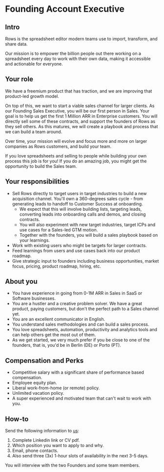 # Founding Account Executive

## Intro

Rows is the spreadsheet editor modern teams use to import, transform, and share data. 

Our mission is to empower the billion people out there working on a spreadsheet every day to work with their own data, making it accessible and actionable for everyone. 

## Your role

We have a freemium product that has traction, and we are improving that product-led growth model. 

On top of this, we want to start a viable sales channel for larger clients. As our Founding Sales Executive, you will be our first person in Sales. Your goal is to help us get the first 1 Million ARR in Enterprise customers. You will directly sell some of these contracts, and support the founders of Rows as they sell others. As this matures, we will create a playbook and process that we can build a team around. 

Over time, your mission will evolve and focus more and more on larger companies as Rows customers, and build your team. 

If you love spreadsheets and selling to people while building your own process this job is for you! If you do an amazing job, you might get the opportunity to build the Sales team.

## Your responsibilities

* Sell Rows directly to target users in target industries to build a new acquisition channel. You'll own a 360-degrees sales cycle - from generating leads to handoff to Customer Success at onboarding.
  * We expect that this will involve building lists, targeting leads, converting leads into onboarding calls and demos, and closing contracts.
  * You will also experiment with new target industries, target ICPs and use cases for a Sales-led GTM motion.
  * Together with the founders, you will build a sales playbook based on your learnings.
* Work with existing users who might be targets for larger contracts.
* Feed learnings from users and use cases back into our product roadmap.
* Give strategic input to founders including business opportunities, market focus, pricing, product roadmap, hiring, etc.

## About you

* You have experience in going from 0-1M ARR in Sales in SaaS or Software businesses.
* You are a hustler and a creative problem solver. We have a great product, paying customers, but don't the perfect path to a Sales channel yet.
* You are an excellent communicator in English.
* You understand sales methodologies and can build a sales process.
* You love spreadsheets, automation, productivity and analytics tools and can help others get the most out of them.
* As we get started, we very much prefer if you be close to one of the founders, that is, you'd be in Berlin (DE) or Porto (PT).

## Compensation and Perks

* Competitive salary with a significant share of performance based compensation.
* Employee equity plan.
* Liberal work-from-home (or remote) policy. 
* Unlimited vacation policy.
* A super experienced and motivated team that can't wait to work with you.

## How-to

Send the following information to [us](mailto:join@rows.com):
1. Complete Linkedin link or CV pdf.
1. Which position you want to apply to and why.
1. Email, phone contacts.
1. Also send three (3x) 1-hour slots of availability in the next 3-5 days.

You will interview with the two Founders and some team members. 
